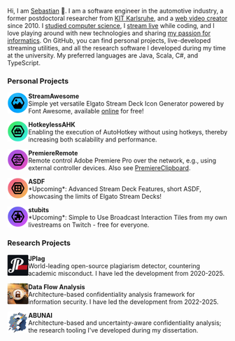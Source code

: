 Hi, I am [Sebastian](https://sebastianhahner.de) 👋.
I am a software engineer in the automotive industry, a former postdoctoral researcher from [KIT Karlsruhe](https://dsis.kastel.kit.edu/staff_sebastian_hahner.php), and a [web video creator](https://youtube.com/skate702) since 2010.
I [studied computer science](https://podcasters.spotify.com/pod/show/skate702), I [stream live](https://twitch.tv/skate702) while coding, and I love playing around with new technologies and sharing [my passion for informatics](https://news.sebastianhahner.de/).
On GitHub, you can find personal projects, live-developed streaming utilities, and all the research software I developed during my time at the university.
My preferred languages are Java, Scala, C#, and TypeScript.

### Personal Projects

<p><a href="https://github.com/sebinside/StreamAwesome"><img src="logos/streamawesome-logo.png" height=48 align=left></a><b>StreamAwesome</b><br>
Simple yet versatile Elgato Stream Deck Icon Generator powered by Font Awesome, available <a href="https://streamawesome.app">online</a> for free!</p>

<p><a href="https://github.com/sebinside/HotkeylessAHK"><img src="logos/hotkeylessahk-logo.png" height=48 align=left></a><b>HotkeylessAHK</b><br>
Enabling the execution of AutoHotkey without using hotkeys, thereby increasing both scalability and performance.</p>

<p><a href="https://github.com/sebinside/PremiereRemote"><img src="logos/premiereremote-logo.png" height=48 align=left></a><b>PremiereRemote</b><br>
Remote control Adobe Premiere Pro over the network, e.g., using external controller devices. Also see <a href="https://github.com/sebinside/PremiereClipboard">PremiereClipboard</a>.</p>

<p><a href="https://github.com/sebinside/ASDF"><img src="logos/asdf-logo.png" height=48 align=left></a><b>ASDF</b><br>
*Upcoming*: Advanced Stream Deck Features, short ASDF, showcasing the limits of Elgato Stream Decks!</p>

<p><a href="https://github.com/sebinside/ASDF"><img src="logos/stubits-logo.png" height=48 align=left></a><b>stubits</b><br>
*Upcoming*: Simple to Use Broadcast Interaction Tiles from my own livestreams on Twitch - free for everyone.</p>

### Research Projects

<p><a href="https://github.com/jplag/JPlag"><img src="logos/jplag-logo.png" height=48 align=left></a><b>JPlag</b><br>
World-leading open-source plagiarism detector, countering academic misconduct. I have led the development from 2020-2025.</p>

<p><a href="https://github.com/DataFlowAnalysis/DataFlowAnalysis"><img src="logos/dataflowanalysis-logo.png" height=48 align=left></a><b>Data Flow Analysis</b><br>
Architecture-based confidentiality analysis framework for information security. I have led the development from 2022-2025.</p>

<p><a href="https://github.com/abunai-dev/ABUNAI"><img src="logos/abunai-logo.png" height=48 align=left></a><b>ABUNAI</b><br>
Architecture-based and uncertainty-aware confidentiality analysis; the research tooling I've developed during my dissertation.</p>
